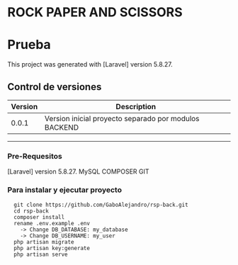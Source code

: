 # ROCK PAPER AND SCISSORS

# Prueba

This project was generated with [Laravel] version 5.8.27.



## Control de versiones

| Version | Description |
| ------ | ----------- |
| 0.0.1   | Version inicial proyecto separado por modulos BACKEND |

___

### Pre-Requesitos

[Laravel] version 5.8.27.
MySQL
COMPOSER
GIT

### Para instalar y ejecutar proyecto

      git clone https://github.com/GaboAlejandro/rsp-back.git
      cd rsp-back
      composer install
      rename .env.example .env
        -> Change DB_DATABASE: my_database
        -> Change DB_USERNAME: my_user
      php artisan migrate
      php artisan key:generate
      php artisan serve


